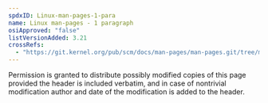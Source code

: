 ```yaml
---
spdxID: Linux-man-pages-1-para
name: Linux man-pages - 1 paragraph
osiApproved: "false"
listVersionAdded: 3.21
crossRefs: 
  - "https://git.kernel.org/pub/scm/docs/man-pages/man-pages.git/tree/man2/getcpu.2#n4"
---
```


Permission is granted to distribute possibly modified copies of this page provided the header is included verbatim, and in case of nontrivial modification author and date of the modification is added to the header.
